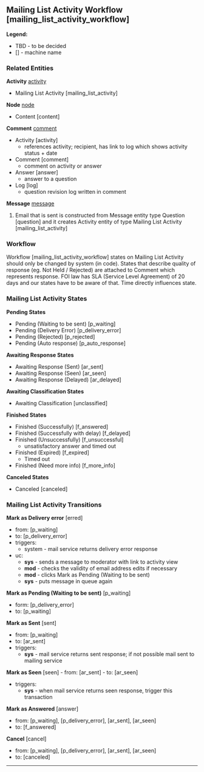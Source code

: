 ## Mailing List Activity Workflow [mailing_list_activity_workflow]

**Legend:**
  - TBD - to be decided
  - [] - machine name
  
### Related Entities

**Activity** [activity](../entities/activity.md)
  - Mailing List Activity [mailing_list_activity]

**Node** [node](../entities/node.md)
 - Content [content]

**Comment** [comment](../entities/comment.md)
 - Activity [activity]
   - references activity; recipient, has link to log which shows activity status + date
 - Comment [comment]
   - comment on activity or answer
 - Answer [answer] 
   - answer to a question
 - Log [log] 
   - question revision log written in comment
   
**Message** [message](../entities/message.md)

1. Email that is sent is constructed from Message entity type Question [question] and it creates Activity entity of type Mailing List Activity [mailing_list_activity]

### Workflow

Workflow [mailing_list_activity_workflow] states on Mailing List Activity should only be changed by system (in code).
States that describe quality of response (eg. Not Held / Rejected) are attached to Comment which represents response.
FOI law has SLA (Service Level Agreement) of 20 days and our states have to be aware of that. Time directly influences state.

### Mailing List Activity States

**Pending States**
- Pending (Waiting to be sent) [p_waiting]
- Pending (Delivery Error) [p_delivery_error]
- Pending (Rejected) [p_rejected]
- Pending (Auto response) [p_auto_response]

**Awaiting Response States**
- Awaiting Response (Sent) [ar_sent]
- Awaiting Response (Seen) [ar_seen]
- Awaiting Response (Delayed) [ar_delayed]

**Awaiting Classification States**
- Awaiting Classification [unclassified]

**Finished States**
- Finished (Successfully) [f_answered]
- Finished (Successfully with delay) [f_delayed]
- Finished (Unsuccessfully) [f_unsuccessful]
  - unsatisfactory answer and timed out
- Finished (Expired) [f_expired] 
  - Timed out
- Finished (Need more info) [f_more_info]

**Canceled States**
- Canceled [canceled]

### Mailing List Activity Transitions

**Mark as Delivery error** [erred] 
  - from: [p_waiting]
  - to: [p_delivery_error]
  - triggers: 
    - system - mail service returns delivery error response
  - uc:
    - **sys** - sends a message to moderator with link to activity view
    - **mod** - checks the validity of email address edits if necessary
    - **mod** - clicks Mark as Pending (Waiting to be sent)
    - **sys** - puts message in queue again
    
**Mark as Pending (Waiting to be sent)** [p_waiting]
  - form: [p_delivery_error]
  - to: [p_waiting]
    
**Mark as Sent** [sent]
  - from: [p_waiting]
  - to: [ar_sent]
  - triggers:
    - **sys** - mail service returns sent response; if not possible mail sent to mailing service
 
**Mark as Seen** [seen]
	- from: [ar_sent]
	- to: [ar_seen]
  - triggers:
    - **sys** - when mail service returns seen response, trigger this transaction 

**Mark as Answered**	[answer]
  - from: [p_waiting], [p_delivery_error], [ar_sent], [ar_seen]
  - to: [f_answered]

**Cancel** [cancel]
  - from: [p_waiting], [p_delivery_error], [ar_sent], [ar_seen]
  - to: [canceled]


___
